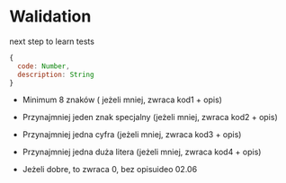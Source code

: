 # Walidation

next step to learn tests

```javascript
{
  code: Number,
  description: String
}
```

- Minimum 8 znaków ( jeżeli mniej, zwraca kod1 + opis)

- Przynajmniej jeden znak specjalny (jeżeli mniej, zwraca kod2 + opis)

- Przynajmniej jedna cyfra (jeżeli mniej, zwraca kod3 + opis)

- Przynajmniej jedna duża litera (jeżeli mniej, zwraca kod4 + opis)

- Jeżeli dobre, to zwraca 0, bez opisuideo 02.06
